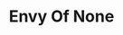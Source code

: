---
title: "Envy Of None"
summary: "Envy of None is a Canadian-American rock supergroup formed in 2021 by former Rush guitarist Alex Lifeson, along with bassist Andy Curran, vocalist Maiah Wynne, and guitarist and keyboardist Alfio Annibalini. Their self-titled studio album was released on April 8, 2022."
image: "envy-of-none.jpg"
apple_music_artist_url: "https://music.apple.com/gb/artist/envy-of-none/1599578873"
wikipedia_url: "https://en.wikipedia.org/wiki/Envy_of_None"
---